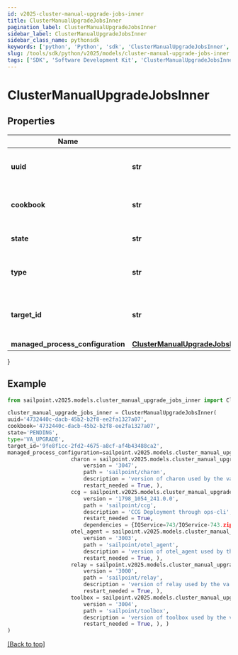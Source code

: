```yaml
---
id: v2025-cluster-manual-upgrade-jobs-inner
title: ClusterManualUpgradeJobsInner
pagination_label: ClusterManualUpgradeJobsInner
sidebar_label: ClusterManualUpgradeJobsInner
sidebar_class_name: pythonsdk
keywords: ['python', 'Python', 'sdk', 'ClusterManualUpgradeJobsInner', 'V2025ClusterManualUpgradeJobsInner'] 
slug: /tools/sdk/python/v2025/models/cluster-manual-upgrade-jobs-inner
tags: ['SDK', 'Software Development Kit', 'ClusterManualUpgradeJobsInner', 'V2025ClusterManualUpgradeJobsInner']
---
```


# ClusterManualUpgradeJobsInner


## Properties

Name | Type | Description | Notes
------------ | ------------- | ------------- | -------------
**uuid** | **str** | Unique identifier for the upgrade job. | [required]
**cookbook** | **str** | Identifier for the cookbook used in the upgrade job. | [required]
**state** | **str** | Current state of the upgrade job. | [required]
**type** | **str** | The type of upgrade job (e.g., VA_UPGRADE). | [required]
**target_id** | **str** | Unique identifier of the target for the upgrade job. | [required]
**managed_process_configuration** | [**ClusterManualUpgradeJobsInnerManagedProcessConfiguration**](cluster-manual-upgrade-jobs-inner-managed-process-configuration) |  | [required]
}

## Example

```python
from sailpoint.v2025.models.cluster_manual_upgrade_jobs_inner import ClusterManualUpgradeJobsInner

cluster_manual_upgrade_jobs_inner = ClusterManualUpgradeJobsInner(
uuid='4732440c-dacb-45b2-b2f8-ee2fa1327a07',
cookbook='4732440c-dacb-45b2-b2f8-ee2fa1327a07',
state='PENDING',
type='VA_UPGRADE',
target_id='9fe8f1cc-2fd2-4675-a8cf-af4b43488ca2',
managed_process_configuration=sailpoint.v2025.models.cluster_manual_upgrade_jobs_inner_managed_process_configuration.ClusterManualUpgrade_jobs_inner_managedProcessConfiguration(
                    charon = sailpoint.v2025.models.cluster_manual_upgrade_jobs_inner_managed_process_configuration_charon.ClusterManualUpgrade_jobs_inner_managedProcessConfiguration_charon(
                        version = '3047', 
                        path = 'sailpoint/charon', 
                        description = 'version of charon used by the va', 
                        restart_needed = True, ), 
                    ccg = sailpoint.v2025.models.cluster_manual_upgrade_jobs_inner_managed_process_configuration_ccg.ClusterManualUpgrade_jobs_inner_managedProcessConfiguration_ccg(
                        version = '1798_1054_241.0.0', 
                        path = 'sailpoint/ccg', 
                        description = 'CCG Deployment through ops-cli', 
                        restart_needed = True, 
                        dependencies = {IQService=743/IQService-743.zip, connector-bundle-jdbc=432/connector-bundle-jdbc-432.zip, connector-bundle-misc=437/connector-bundle-misc-437.zip, connector-bundle-unix=242/connector-bundle-unix-242.zip, connector-common-config=208/connector-common-config-208.zip, connector-bundle-filebased=222/connector-bundle-filebased-222.zip, connector-bundle-imprivata=3/connector-bundle-imprivata-3.zip, connector-bundle-mainframe=211/connector-bundle-mainframe-211.zip, connector-bundle-directories=681/connector-bundle-directories-681.zip, connector-bundle-sap-on-prem=196/connector-bundle-sap-on-prem-196.zip, connector-bundle-webservices=1535/connector-bundle-webservices-1535.zip, connector-bundle-sap-cloud-app=175/connector-bundle-sap-cloud-app-175.zip, connector-bundle-healthcare-epic=302/connector-bundle-healthcare-epic-302.zip, connector-bundle-hrms-oraclefusionhcm=166/connector-bundle-hrms-oraclefusionhcm-166.zip, connector-bundle-collaboration-connectors=246/connector-bundle-collaboration-connectors-246.zip}, ), 
                    otel_agent = sailpoint.v2025.models.cluster_manual_upgrade_jobs_inner_managed_process_configuration_otel_agent.ClusterManualUpgrade_jobs_inner_managedProcessConfiguration_otel_agent(
                        version = '3003', 
                        path = 'sailpoint/otel_agent', 
                        description = 'version of otel_agent used by the va', 
                        restart_needed = True, ), 
                    relay = sailpoint.v2025.models.cluster_manual_upgrade_jobs_inner_managed_process_configuration_relay.ClusterManualUpgrade_jobs_inner_managedProcessConfiguration_relay(
                        version = '3000', 
                        path = 'sailpoint/relay', 
                        description = 'version of relay used by the va', 
                        restart_needed = True, ), 
                    toolbox = sailpoint.v2025.models.cluster_manual_upgrade_jobs_inner_managed_process_configuration_toolbox.ClusterManualUpgrade_jobs_inner_managedProcessConfiguration_toolbox(
                        version = '3004', 
                        path = 'sailpoint/toolbox', 
                        description = 'version of toolbox used by the va', 
                        restart_needed = True, ), )
)

```
[[Back to top]](#) 

